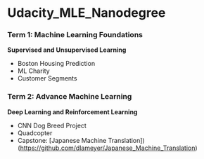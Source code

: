 # Udacity_MLE_Nanodegree

### Term 1: Machine Learning Foundations
__Supervised and Unsupervised Learning__
 - Boston Housing Prediction
 - ML Charity
 - Customer Segments


### Term 2: Advance Machine Learning
__Deep Learning and Reinforcement Learning__
 - CNN Dog Breed Project
 - Quadcopter
 - Capstone: [Japanese Machine Translation])(https://github.com/dlameyer/Japanese_Machine_Translation)